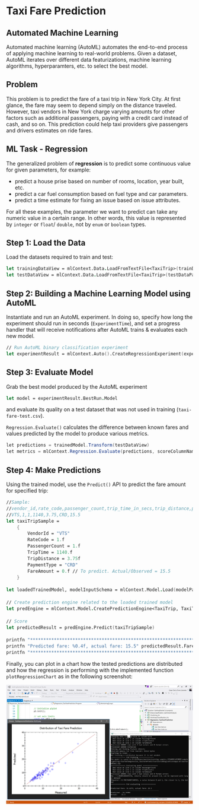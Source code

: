 # Taxi Fare Prediction

## Automated Machine Learning
Automated machine learning (AutoML) automates the end-to-end process of applying machine learning to real-world problems. Given a dataset, AutoML iterates over different data featurizations, machine learning algorithms, hyperparamters, etc. to select the best model.

## Problem
This problem is to predict the fare of a taxi trip in New York City. At first glance, the fare may seem to depend simply on the distance traveled. However, taxi vendors in New York charge varying amounts for other factors such as additional passengers, paying with a credit card instead of cash, and so on. This prediction could help taxi providers give passengers and drivers estimates on ride fares.

## ML Task - Regression
The generalized problem of **regression** is to predict some continuous value for given parameters, for example:
* predict a house prise based on number of rooms, location, year built, etc.
* predict a car fuel consumption based on fuel type and car parameters.
* predict a time estimate for fixing an issue based on issue attributes.

For all these examples, the parameter we want to predict can take any numeric value in a certain range. In other words, this value is represented by `integer` or `float`/ `double`, not by `enum` or `boolean` types.

## Step 1: Load the Data

Load the datasets required to train and test:

```fsharp
let trainingDataView = mlContext.Data.LoadFromTextFile<TaxiTrip>(trainDataPath, hasHeader = true, separatorChar = ',')
let testDataView = mlContext.Data.LoadFromTextFile<TaxiTrip>(testDataPath, hasHeader = true, separatorChar = ',')
```

## Step 2: Building a Machine Learning Model using AutoML

Instantiate and run an AutoML experiment. In doing so, specify how long the experiment should run in seconds (`ExperimentTime`), and set a progress handler that will receive notifications after AutoML trains & evaluates each new model.

```fsharp
// Run AutoML binary classification experiment
let experimentResult = mlContext.Auto().CreateRegressionExperiment(experimentTimeInSeconds).Execute(trainingDataView, labelColumnName, progressHandler= progressHandler)
```

## Step 3: Evaluate Model

Grab the best model produced by the AutoML experiment

```fsharp
let model = experimentResult.BestRun.Model
```

and evaluate its quality on a test dataset that was not used in training (`taxi-fare-test.csv`).

`Regression.Evaluate()` calculates the difference between known fares and values predicted by the model to produce various metrics.

```C#
let predictions = trainedModel.Transform(testDataView)
let metrics = mlContext.Regression.Evaluate(predictions, scoreColumnName = "Score")
```

## Step 4: Make Predictions

Using the trained model, use the `Predict()` API to predict the fare amount for specified trip:

```fsharp
//Sample: 
//vendor_id,rate_code,passenger_count,trip_time_in_secs,trip_distance,payment_type,fare_amount
//VTS,1,1,1140,3.75,CRD,15.5
let taxiTripSample = 
    {
        VendorId = "VTS"
        RateCode = 1.f
        PassengerCount = 1.f
        TripTime = 1140.f
        TripDistance = 3.75f
        PaymentType = "CRD"
        FareAmount = 0.f // To predict. Actual/Observed = 15.5
    }

let loadedTrainedModel, modelInputSchema = mlContext.Model.Load(modelPath)

// Create prediction engine related to the loaded trained model
let predEngine = mlContext.Model.CreatePredictionEngine<TaxiTrip, TaxiTripFarePrediction>(loadedTrainedModel)

// Score
let predictedResult = predEngine.Predict(taxiTripSample)

printfn "**********************************************************************"
printfn "Predicted fare: %0.4f, actual fare: 15.5" predictedResult.FareAmount
printfn "**********************************************************************"
```

Finally, you can plot in a chart how the tested predictions are distributed and how the regression is performing with the implemented function `plotRegressionChart` as in the following screenshot:

![Regression plot-chart](../../../../images/Sample-Regression-Chart.png)
